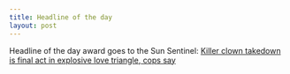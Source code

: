 ```yaml
---
title: Headline of the day
layout: post
---
```


Headline of the day award goes to the Sun Sentinel: [Killer clown takedown is final act in explosive love triangle, cops say](http://www.sun-sentinel.com/local/palm-beach/fl-pn-clown-murder-case-folo-20170927-story.html)